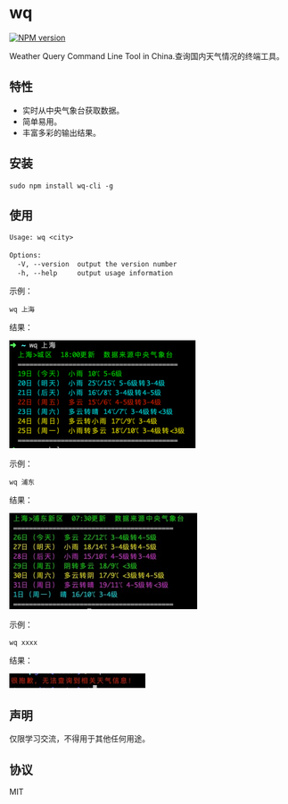 # wq

[![NPM version][npm-image]][npm-url]

Weather Query Command Line Tool in China.查询国内天气情况的终端工具。

## 特性

* 实时从中央气象台获取数据。
* 简单易用。
* 丰富多彩的输出结果。

## 安装

```shell
sudo npm install wq-cli -g
```

## 使用

```shell
Usage: wq <city>

Options:
  -V, --version  output the version number
  -h, --help     output usage information
```

示例：

```shell
wq 上海
```

结果：

![demo](./images/demo.png)

示例：

```shell
wq 浦东
```

结果：

![demo2](./images/demo2.jpg)

示例：

```shell
wq xxxx
```

结果：

![demo3](./images/demo3.jpg)

## 声明

仅限学习交流，不得用于其他任何用途。

## 协议

MIT

[npm-image]: https://img.shields.io/npm/v/wq-cli.svg?style=flat-square
[npm-url]: https://npmjs.org/package/wq-cli
